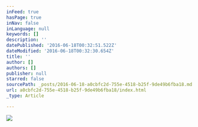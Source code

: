 ```yaml
---
inFeed: true
hasPage: true
inNav: false
inLanguage: null
keywords: []
description: ''
datePublished: '2016-06-18T00:32:51.522Z'
dateModified: '2016-06-18T00:32:30.654Z'
title: ''
author: []
authors: []
publisher: null
starred: false
sourcePath: _posts/2016-06-18-a0cbfc2d-755e-4518-b25f-9de49b6fba18.md
url: a0cbfc2d-755e-4518-b25f-9de49b6fba18/index.html
_type: Article

---
```

![](https://the-grid-user-content.s3-us-west-2.amazonaws.com/bc265f6b-a907-4698-93b9-15fd68854685.jpg)